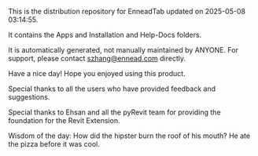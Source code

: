 This is the distribution repository for EnneadTab updated on 2025-05-08 03:14:55.

It contains the Apps and Installation and Help-Docs folders.

It is automatically generated, not manually maintained by ANYONE.
For support, please contact szhang@ennead.com directly.

Have a nice day! Hope you enjoyed using this product.

Special thanks to all the users who have provided feedback and suggestions.

Special thanks to Ehsan and all the pyRevit team for providing the foundation for the Revit Extension.



Wisdom of the day:
How did the hipster burn the roof of his mouth? He ate the pizza before it was cool.
